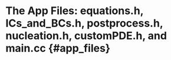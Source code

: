 # The App Files: equations.h, ICs_and_BCs.h, postprocess.h, nucleation.h, customPDE.h, and main.cc {#app_files}
